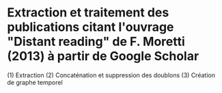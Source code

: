 # Extraction et traitement des publications citant l'ouvrage "Distant reading" de F. Moretti (2013) à partir de Google Scholar
(1) Extraction
(2) Concaténation et suppression des doublons
(3) Création de graphe temporel

